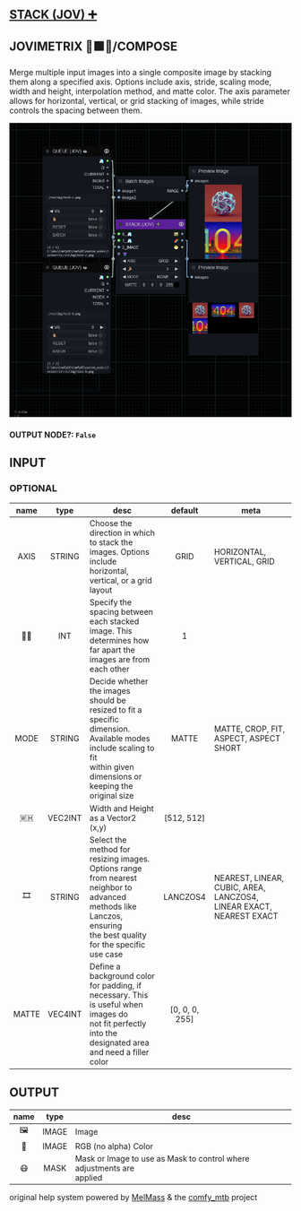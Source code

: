 ## [STACK (JOV) ➕](https://github.com/Amorano/Jovimetrix-examples/blob/master/node/STACK/STACK.md)

## JOVIMETRIX 🔺🟩🔵/COMPOSE


Merge multiple input images into a single composite image by stacking them along a specified axis. Options include axis, stride, scaling mode, width and height, interpolation method, and matte color. The axis parameter allows for horizontal, vertical, or grid stacking of images, while stride controls the spacing between them.


![STACK](https://raw.githubusercontent.com/Amorano/Jovimetrix-examples/master/node/STACK/STACK.png)

#### OUTPUT NODE?: `False`

## INPUT

### OPTIONAL

name | type | desc | default | meta
:---:|:---:|---|:---:|---
AXIS  |  STRING  | Choose the direction in which to stack the<br>images. Options include horizontal,<br>vertical, or a grid layout | GRID | HORIZONTAL, VERTICAL, GRID
🦶🏽  |  INT  | Specify the spacing between each stacked<br>image. This determines how far apart the<br>images are from each other | 1 | 
MODE  |  STRING  | Decide whether the images should be<br>resized to fit a specific dimension.<br>Available modes include scaling to fit<br>within given dimensions or keeping the<br>original size | MATTE | MATTE, CROP, FIT, ASPECT, ASPECT SHORT
🇼🇭  |  VEC2INT  | Width and Height as a Vector2 (x,y) | [512, 512] | 
🎞️  |  STRING  | Select the method for resizing images.<br>Options range from nearest neighbor to<br>advanced methods like Lanczos, ensuring<br>the best quality for the specific use case | LANCZOS4 | NEAREST, LINEAR, CUBIC, AREA, LANCZOS4,<br>LINEAR EXACT, NEAREST EXACT
MATTE  |  VEC4INT  | Define a background color for padding, if<br>necessary. This is useful when images do<br>not fit perfectly into the designated area<br>and need a filler color | [0, 0, 0, 255] | 

## OUTPUT

name | type | desc
:---:|:---:|---
🖼️  |  IMAGE  | Image 
🌈  |  IMAGE  | RGB (no alpha) Color 
😷  |  MASK  | Mask or Image to use as Mask to control where adjustments are<br>applied 

original help system powered by [MelMass](https://github.com/melMass) & the [comfy_mtb](https://github.com/melMass/comfy_mtb) project